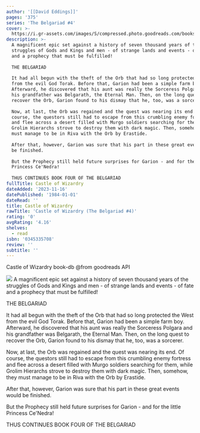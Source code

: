 ```yaml
---
author: '[[David Eddings]]'
pages: '375'
series: 'The Belgariad #4'
cover: >-
  https://i.gr-assets.com/images/S/compressed.photo.goodreads.com/books/1421711682l/645023.jpg
description: >-
  A magnificent epic set against a history of seven thousand years of the
  struggles of Gods and Kings and men - of strange lands and events - of fate
  and a prophecy that must be fulfilled!  
    
  THE BELGARIAD  
    
  It had all begun with the theft of the Orb that had so long protected the West
  from the evil God Torak. Before that, Garion had been a simple farm boy.
  Afterward, he discovered that his aunt was really the Sorceress Polgara and
  his grandfather was Belgarath, the Eternal Man. Then, on the long quest to
  recover the Orb, Garion found to his dismay that he, too, was a sorcerer.  
    
  Now, at last, the Orb was regained and the quest was nearing its end. Of
  course, the questors still had to escape from this crumbling enemy fortress
  and flee across a desert filled with Murgo soldiers searching for them, while
  Grolim Hierarchs strove to destroy them with dark magic. Then, somehow, they
  must manage to be in Riva with the Orb by Erastide.  
    
  After that, however, Garion was sure that his part in these great events would
  be finished.  
    
  But the Prophecy still held future surprises for Garion - and for the little
  Princess Ce'Nedra!  
    
  THUS CONTINUES BOOK FOUR OF THE BELGARIAD
fullTitle: Castle of Wizardry
dateAdded: '2023-11-16'
datePublished: '1984-01-01'
dateRead: ''
title: Castle of Wizardry
rawTitle: 'Castle of Wizardry (The Belgariad #4)'
rating: '0'
avgRating: '4.16'
shelves:
  - read
isbn: '0345335708'
review: ''
subtitle: ''
---
```

Castle of Wizardry book-db 
@from goodreads API

![](https:&#x2F;&#x2F;i.gr-assets.com&#x2F;images&#x2F;S&#x2F;compressed.photo.goodreads.com&#x2F;books&#x2F;1421711682l&#x2F;645023.jpg)
A magnificent epic set against a history of seven thousand years of the struggles of Gods and Kings and men - of strange lands and events - of fate and a prophecy that must be fulfilled!  
  
THE BELGARIAD  
  
It had all begun with the theft of the Orb that had so long protected the West from the evil God Torak. Before that, Garion had been a simple farm boy. Afterward, he discovered that his aunt was really the Sorceress Polgara and his grandfather was Belgarath, the Eternal Man. Then, on the long quest to recover the Orb, Garion found to his dismay that he, too, was a sorcerer.  
  
Now, at last, the Orb was regained and the quest was nearing its end. Of course, the questors still had to escape from this crumbling enemy fortress and flee across a desert filled with Murgo soldiers searching for them, while Grolim Hierarchs strove to destroy them with dark magic. Then, somehow, they must manage to be in Riva with the Orb by Erastide.  
  
After that, however, Garion was sure that his part in these great events would be finished.  
  
But the Prophecy still held future surprises for Garion - and for the little Princess Ce&#39;Nedra!  
  
THUS CONTINUES BOOK FOUR OF THE BELGARIAD
